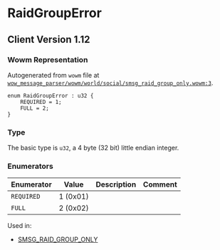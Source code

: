 # RaidGroupError
## Client Version 1.12

### Wowm Representation

Autogenerated from `wowm` file at [`wow_message_parser/wowm/world/social/smsg_raid_group_only.wowm:3`](https://github.com/gtker/wow_messages/tree/main/wow_message_parser/wowm/world/social/smsg_raid_group_only.wowm#L3).

```rust,ignore
enum RaidGroupError : u32 {
    REQUIRED = 1;
    FULL = 2;
}
```
### Type
The basic type is `u32`, a 4 byte (32 bit) little endian integer.
### Enumerators
| Enumerator | Value  | Description | Comment |
| --------- | -------- | ----------- | ------- |
| `REQUIRED` | 1 (0x01) |  |  |
| `FULL` | 2 (0x02) |  |  |

Used in:
* [SMSG_RAID_GROUP_ONLY](smsg_raid_group_only.md)
